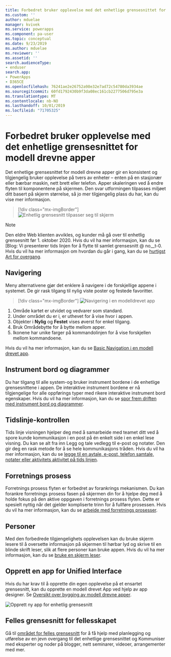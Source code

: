 ```yaml
---
title: Forbedret bruker opplevelse med det enhetlige grensesnittet for modell drevne apper | MicrosoftDocs
ms.custom: ''
author: mduelae
manager: kvivek
ms.service: powerapps
ms.component: pa-user
ms.topic: conceptual
ms.date: 9/23/2019
ms.author: mduelae
ms.reviewer: ''
ms.assetid: ''
search.audienceType:
- enduser
search.app:
- PowerApps
- D365CE
ms.openlocfilehash: 76241ae2e26752a98e32e7ad72c54780da3934ae
ms.sourcegitcommit: 60fd1792430b9f3da08ec161cb2277506d795e3a
ms.translationtype: MT
ms.contentlocale: nb-NO
ms.lasthandoff: 10/01/2019
ms.locfileid: "71705325"
---
```

# <a name="enhanced-user-experience-with-the-unified-interface-for-model-driven-apps"></a>Forbedret bruker opplevelse med det enhetlige grensesnittet for modell drevne apper 

Det enhetlige grensesnittet for modell drevne apper gir en konsistent og tilgjengelig bruker opplevelse på tvers av enheter – enten på en stasjonær eller bærbar maskin, nett brett eller telefon. Apper skaleringen ved å endre flyten til komponentene på skjermen. Den svar utformingen tilpasses miljøet ditt basert på skjerm størrelse, så jo mer tilgjengelig plass du har, kan du vise mer informasjon.

> [!div class="mx-imgBorder"]
> ![Enhetlig grensesnitt tilpasser seg til skjerm](media/Reflow.png "Enhetlig grensesnitt tilpasser seg til skjerm")

> [!NOTE]
> Den eldre Web klienten avvikles, og kunder må gå over til enhetlig grensesnitt før 1. oktober 2020. Hvis du vil ha mer informasjon, kan du se [Blog: Vi presenterer tids linjen for å flytte til samlet grensesnitt @ no__t-0. Hvis du vil ha mer informasjon om hvordan du går i gang, kan du se [hurtigst Art for overgang](https://docs.microsoft.com/en-us/powerapps/maker/model-driven-apps/transition-web-app).

## <a name="navigation"></a>Navigering

Meny alternativene gjør det enklere å navigere i de forskjellige appene i systemet. De gir rask tilgang til nylig viste poster og festede favoritter. 

> [!div class="mx-imgBorder"]
> ![Navigering i en modelldrevet app](media/nav.png "Navigering i en modelldrevet app")

1. Område kartet er utvidet og vedvarer som standard.
2. Under området du er i, er uthevet for å vise hvor i appen.
3. Objekter i **Nylig** og **Festet** vises øverst for enkel tilgang. 
4. Bruk Områdebytte for å bytte mellom apper.
5. Ikonene har unike farger på kommandolinjen for å vise forskjellen mellom kommandoene.

Hvis du vil ha mer informasjon, kan du se [Basic Navigation i en modell drevet app](navigation.md).

## <a name="dashboards-and-charts"></a>Instrument bord og diagrammer
Du har tilgang til alle system-og bruker instrument bordene i de enhetlige grensesnittene i appen. De interaktive instrument bordene er nå tilgjengelige for alle oppførings typer med rikere interaktive instrument bord egenskaper. Hvis du vil ha mer informasjon, kan du se [spor frem driften med instrument bord og diagrammer](track-your-progress-with-dashboard-and-charts.md).

## <a name="timeline-control"></a>Tidslinje-kontrollen 
Tids linje visningen hjelper deg med å samarbeide med teamet ditt ved å spore kunde kommunikasjon i en post på én enkelt side i en enkel lese visning. Du kan se alt fra inn Legg og tale vedlegg til e-post og notater. Den gir deg en rask metode for å se hele kommunikasjons tråden. Hvis du vil ha mer informasjon, kan du se [legge til en avtale, e-post, telefon samtale, notater eller aktivitets aktivitet på tids linjen](add-activities.md).

## <a name="business-process"></a>Forretnings prosess 
Forretnings prosess flyten er forbedret av forankrings mekanismen. Du kan forankre forretnings prosess fasen på skjermen din for å hjelpe deg med å holde fokus på den aktive oppgaven i forretnings prosess flyten. Dette er spesielt nyttig når det gjelder kompliserte trinn for å fullføre prosessen. Hvis du vil ha mer informasjon, kan du se [arbeide med forretnings prosesser](work-with-business-processes.md).

## <a name="accessibility"></a>Personer
Med den forbedrede tilgjengelighets opplevelsen kan du bruke skjerm lesere til å oversette informasjon på skjermen til hørbar lyd og skrive til en blinde skrift leser, slik at flere personer kan bruke appen. Hvis du vil ha mer informasjon, kan du se [bruke en skjerm leser](screen-reader.md).

## <a name="create-a-unified-interface-app"></a>Opprett en app for Unified Interface
Hvis du har krav til å opprette din egen opplevelse på et ensartet grensesnitt, kan du opprette en modell drevet App ved hjelp av app designer. Se [Oversikt over bygging av modell drevne apper](https://docs.microsoft.com/powerapps/maker/model-driven-apps/model-driven-app-overview).

![Opprett ny app for enhetlig grensesnitt](media/uci-model-driven-app.png "Opprett ny app for Unified Interface")

## <a name="unified-interface-community"></a>Felles grensesnitt for fellesskapet

Gå til [området for felles grensesnitt](https://community.dynamics.com/365/unified-interface/) for å få hjelp med planlegging og utførelse av en jevn overgang til det enhetlige grensesnittet og Kommuniser med eksperter og noder på blogger, nett seminarer, videoer, arrangementer med mer.
